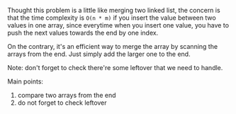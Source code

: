 Thought this problem is a little like merging two linked list, the concern is that the time complexity is `O(n * m)` if you insert the value between two values in one array, since everytime when you insert one value, you have to push the next values towards the end by one index.

On the contrary, it's an efficient way to merge the array by scanning the arrays from the end. Just simply add the larger one to the end.

Note: don't forget to check there're some leftover that we need to handle.

Main points:

1. compare two arrays from the end
2. do not forget to check leftover

